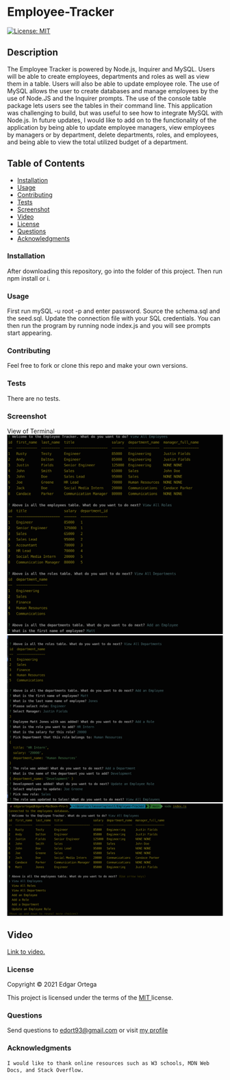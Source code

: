 # Employee-Tracker

[![License: MIT](https://img.shields.io/badge/License-MIT-brightgreen.svg)](https://opensource.org/licenses/MIT)

## Description
The Employee Tracker is powered by Node.js, Inquirer and MySQL. Users will be able to create employees, departments and roles as well as view them in a table. Users will also be able to update employee role. The use of MySQL allows the user to create databases and manage employees by the use of Node.JS and the Inquirer prompts. The use of the console table package lets users see the tables in their command line. This application was challenging to build, but was useful to see how to integrate MySQL with Node.js. In future updates, I would like to add on to the functionality of the application by being able to update employee managers, view employees by managers or by department, delete departments, roles, and employees, and being able to view the total utilized budget of a department. 

## Table of Contents

- [Installation](#installation)
- [Usage](#usage)
- [Contributing](#contributing)
- [Tests](#tests)
- [Screenshot](#screenshot)
- [Video](#video)
- [License](#license)
- [Questions](#questions)
- [Acknowledgments](#acknowledgments)

### Installation
After downloading this repository, go into the folder of this project. Then run npm install or i. 

### Usage
First run mySQL -u root -p and enter password. Source the schema.sql and the seed.sql. Update the connection file with your SQL credentials. You can then run the program by running node index.js and you will see prompts start appearing. 

### Contributing
Feel free to fork or clone this repo and make your own versions.

### Tests
There are no tests.



###  Screenshot 
View of Terminal
![plot](assets/Images/image1.png)
![plot](assets/Images/image2.png)
![plot](assets/Images/image3.png)


## Video


<a href ="https://watch.screencastify.com/v/N5hVgUr3WzhNTuXzVu9T" target= "_blank" > Link to video. </a> 


###  License

Copyright &copy; 2021 Edgar Ortega

This project is licensed under the terms of the <a href="https://opensource.org/licenses/MIT" target= "_blank" > MIT </a> license.

### Questions

Send questions to edort93@gmail.com or visit <a href="https://github.com/edgarO93" target= "_blank" >my profile </a><br>

### Acknowledgments

```
I would like to thank online resources such as W3 schools, MDN Web Docs, and Stack Overflow.
```
